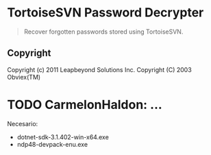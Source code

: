 # TortoiseSVN Password Decrypter

> Recover forgotten passwords stored using TortoiseSVN.

## Copyright

Copyright (c) 2011 Leapbeyond Solutions Inc.
Copyright (C) 2003 Obviex(TM)



# TODO CarmelonHaldon: ...
Necesario:
- dotnet-sdk-3.1.402-win-x64.exe
- ndp48-devpack-enu.exe
